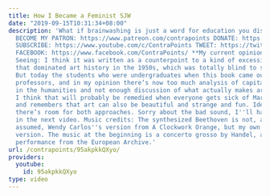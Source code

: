 ```yaml
---
title: How I Became a Feminist SJW
date: "2019-09-15T10:31:34+08:00"
description: 'What if brainwashing is just a word for education you disagree with?
  BECOME MY PATRON: https://www.patreon.com/contrapoints DONATE: https://www.paypal.com/cgi-bin/webscr?cmd=_donations&business=QAXL4AUZAQY7C&lc=US&item_name=ContraPoints&currency_code=USD&bn=PP%2dDonationsBF%3abtn_donateCC_LG%2egif%3aNonHosted
  SUBSCRIBE: https://www.youtube.com/c/ContraPoints TWEET: https://twitter.com/ContraPoints
  FACEBOOK: https://www.facebook.com/ContraPoints/ **My current opinion of Ways of
  Seeing: I think it was written as a counterpoint to a kind of excessive aestheticism
  that dominated art history in the 1950s, which was totally blind to social context.
  But today the students who were undergraduates when this book came out are now tenured
  professors, and in my opinion there’s now too much analysis of capitalism and gender
  in the humanities and not enough discussion of what actually makes art good. But
  I think that will probably be remedied when everyone gets sick of Marxist analysis
  and remembers that art can also be beautiful and strange and fun. Ideally, I think
  there’s room for both approaches. Sorry about the bad sound, I''ll have that improved
  in the next video. Music credits: The synthesized Beethoven is not, as you may have
  assumed, Wendy Carlos''s version from A Clockwork Orange, but my own soft synth
  version. The music at the beginning is a concerto grosso by Handel, a public domain
  performance from the European Archive.'
url: /contrapoints/95akpkkQXyo/
providers:
  youtube:
    id: 95akpkkQXyo
type: video
---
```

